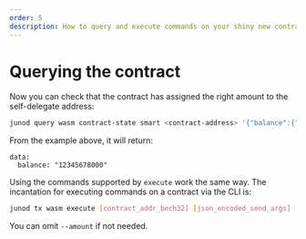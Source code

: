 ```yaml
---
order: 5
description: How to query and execute commands on your shiny new contract
---
```


# Querying the contract

Now you can check that the contract has assigned the right amount to the self-delegate address:

```sh
junod query wasm contract-state smart <contract-address> '{"balance":{"address":"<validator-self-delegate-address>"}}'
```

From the example above, it will return:

```
data:
  balance: "12345678000"
```

Using the commands supported by `execute` work the same way. The incantation for executing commands on a contract via the CLI is:

```sh
junod tx wasm execute [contract_addr_bech32] [json_encoded_send_args] --amount [coins,optional] [flags]
```

You can omit `--amount` if not needed.
